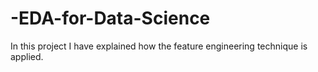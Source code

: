 # -EDA-for-Data-Science
In this project I have explained how the feature engineering technique is applied.
